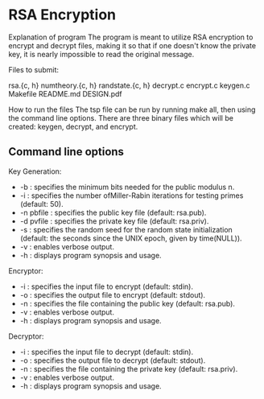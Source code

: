 # RSA Encryption

Explanation of program
The program is meant to utilize RSA encryption to encrypt and decrypt files, making it so that if one doesn't know the private key, it is nearly impossible to read the original message.

Files to submit:

rsa.{c, h}
numtheory.{c, h}
randstate.{c, h}
decrypt.c
encrypt.c
keygen.c
Makefile
README.md
DESIGN.pdf


How to run the files
The tsp file can be run by running make all, then using the command line options. There are three binary files which will be created: keygen, decrypt, and encrypt. 

## Command line options
Key Generation:
- -b : specifies the minimum bits needed for the public modulus n.
- -i : specifies the number ofMiller-Rabin iterations for testing primes (default: 50).
- -n pbfile : specifies the public key file (default: rsa.pub).
- -d pvfile : specifies the private key file (default: rsa.priv).
- -s : specifies the random seed for the random state initialization (default: the seconds since the
UNIX epoch, given by time(NULL)).
- -v : enables verbose output.
- -h : displays program synopsis and usage.

Encryptor:
- -i : specifies the input file to encrypt (default: stdin).
- -o : specifies the output file to encrypt (default: stdout).
- -n : specifies the file containing the public key (default: rsa.pub).
- -v : enables verbose output.
- -h : displays program synopsis and usage.

Decryptor:
- -i : specifies the input file to decrypt (default: stdin).
- -o : specifies the output file to decrypt (default: stdout).
- -n : specifies the file containing the private key (default: rsa.priv).
- -v : enables verbose output.
- -h : displays program synopsis and usage.
